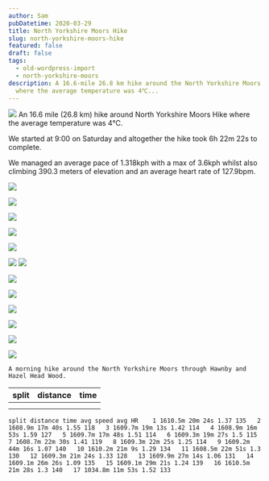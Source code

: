 ```yaml
---
author: Sam
pubDatetime: 2020-03-29
title: North Yorkshire Moors Hike
slug: north-yorkshire-moors-hike
featured: false
draft: false
tags:
  - old-wordpress-import
  - north-yorkshire-moors
description: A 16.6-mile 26.8 km hike around the North Yorkshire Moors Hike
  where the average temperature was 4℃...
---
```

![](https://maps.googleapis.com/maps/api/staticmap?size=600x100&maptype=roadmap&path=enc:mnwjIzvuFDb@HTJNJDFA%5EOh@OFA@FF?n@Qp@G%60@Ch@K%5CAdCPHED?%7CAXhCJjART?TGh@Hz@Bn@J%60Bh@fARTFl@h@b@r@JLJFNBPJvAzAj@XTDxBDhACjBHTCh@YNALDd@Zb@Vf@ZbAZv@HN?p@KvAN%60AIhCm@v@YXWh@o@%60A_BFQZoAz@%7BAh@o@jA%7D@lAaBlA_A%60Bs@h@i@vAgAtAw@h@Uv@g@%60AYpAw@PQ%60@q@jCmDf@y@lBwCb@%7D@j@_Av@qBx@eBZy@l@iCd@qAf@qBfAcFPi@VkAn@mBRg@%5E%7BAJWb@w@%60@uAl@yAfCkFn@wAb@kAPo@b@_CB%7B@IeB@q@FSHILEp@EfDXVDn@T%5ED%60@CdAUb@EdAEn@Dl@ErCVpCHBDTCt@HjA?p@Dz@EdCBt@N%7C@DTAdAOdAB@CP@dAGNDjDn@pBr@h@JzAd@r@Vx@RR@FYX%5CRZJHd@Rt@Vn@VdBVrAZpALnAXbBl@bAPrAr@zCv@~ATrBF%60D%5ClBJzB@zBHj@Er@UlDaCf@UnBoAfD%7DBz@w@lAwBf@e@Za@j@eA%60DyH~A%7DCrAyBl@aBVk@jAuBl@wAdAmBp@wA?CC?LQXm@x@gAx@y@x@cAf@e@rA%7BAr@o@j@m@zAoBzAkCdAiC%7C@cCd@cAf@%7BAh@cAVs@%5CkAh@eDr@%7DC%5Eq@f@mAb@e@%60@q@X_AN%5B~B%7DC%60@g@%5Ci@%60AoAp@cAtA_BdA%7BAd@a@l@q@jB_Bx@e@vAq@%60Ay@RIKGAMGAAKB_@?DEkFIuDD%7DA@yDKmF@%5BJy@@USoCFcBAkABoFMwBFmA@c@KiCCcAFcBCmABMDGMHUDaBCeAHo@IkAc@oAWoBVyAIe@KOA%5BDi@VQ?MCKGEIOcASo@OY%5Be@KWMm@I%5B?IBBScBBGAJ?%5BAAA@CED@@Fp@cIX%7DD%5CsFNyD%5CqFDmAJ_A?iAD_Ad@sGLu@JaAFcCf@gHFwANmGBkET%7DMBgD@k@D%5B?e@FkABcAAcAB_AMmBLuBC%7BA@aBEwEG_Ba@iCAc@DoAT%7BAHW?@?qABi@p@wDNwAP%7BB%5EcDVwAJcC@qAAoAB%5DJYFkAdA_F%5CgABKCAx@cA%5Eq@N%5BCIQKGIGQAOVmAf@%7BEBo@EgAMa@e@i@OYk@%7DAg@gAc@eAMc@C%5BDa@?w@RaEF%5DHKHc@%60@oATmBBgAKqBEuEPeC?QHg@HiA@qAHYBk@Lu@DUJSBKC@GMMKg@We@%5BWGyARS?g@Ds@GO@MJMTa@dBKZEBEECGBID@ACA?BDEH@GBDECCNgBCEA?Ce@H_@AOCYQeBaCOIQCq@?K?@@DESAM@WHi@BQFe@Vi@F%5BRMBsAKECEO?WGLIBa@Ia@?MFg@%5EM?KM?JKj@Sx@Cl@EHMF@NNd@JT@NCVEHKBKVONUxAm@xAWhAKH_@?SDUN%5D%5EGBIAc@%60Be@hAy@fAgApAs@tAMTOLQD%5Dh@WT%5DRm@Ni@Te@Dg@LaALQJQ%5EKHQBi@A%5BBm@XeA%5E%5DPc@%5CQ@WGI?w@b@KJG?OFo@h@%7D@hAWTu@d@g@TWRG@GE_@jAS%7C@IPCFG@YDgAKm@_@%5DIU@g@Lu@FSCa@UuAiAYQq@WeAi@k@Kq@E%5BIIGa@a@m@e@aAq@YM%7D@OiAw@u@QUK%5D%5D%7DAyB%7B@_Am@aAcAgAg@iAQu@OOYTSDc@Gg@DsCIoBJYEo@%5DsBuAB@DCFKIHMHJEOEUKu@i@qD%7BBcA_@iCoA%7BAk@%5DSuB%7B@u@_@_@K_CKoCSm@Oi@Sy@UIE%7B@BoBYqAEsAHc@Aq@Kc@Cw@Hq@Ae@BUHa@b@a@Ze@Rk@JQLi@lBUh@o@v@e@%5E%7B@x@o@ZODy@A%7D@FMA%5BIoBq@w@c@UI%7DAIqA%5Bo@GiAUQ?u@Ja@EOIMMm@eAY_@c@%5DGO?@C?UQC?fBJpB?zBGpA?%7CABLDf@BzBJ%7CCBzADx@?z@JrCF~FF~@J%60AJpCn@~GFzC%5CjDC?XDXTd@DVZnEZ~CJ~CPxC?n@MvBE%60DOZG@AGALDHCh@B%5CJr@LHDH@PCb@RLFHA%5CGH%60@%60ALz@Xz@@VEvACH?E%5CEb@?lBXx@FPI%5Ca@PKj@Q%5EGT@NDD%60@El@Uz@MRi@j@IPc@bCiApCk@hCWb@IFKj@%5Dl@i@hAOn@%5Dv@o@fAYn@GHO@CDGXI%7C@Wn@IFANCA@%5CERc@pAS%5EIVIf@K%7C@c@%60AGDAE@C?XKdBCz@@~@?x@FfCArAV%60BXvAHp@%5EfBAJSf@A%5EGb@F~@CbADFIn@FdAGn@GT?RDRZj@JVTnB@%60@CrANvCEV?RDpAObAJBBD?l@BDDAA%5CL%60@Bj@BJLnDLx@Et@SfB_@%7CAKdAKZS%7C@QtAA%5EBr@Af@G%7CAMpAHbBY~BCt@Bj@DNNXDVOnCIXi@%5CWDa@B%5BFo@Vw@b@c@LiEz@KD%5BVm@BeAj@iAR%5D@%5DAeASoAQaAG%5B?gALk@EQKa@g@GE_@CKE%5BUg@USYKG%5BKIRCW@K@JE@BHDYEK?v@It@IjAW~AA%5CFjBThCD%60GFjAJ%7C@Kj@UfBS~BERSb@GTG~AY%7CAWzBIjBSxBm@bC%7B@bCMj@OdAMbBGd@GvAEb@c@xBo@vBQtBQdAGpAD~@A%5CGh@O%7C@Gr@?l@D~@AhAFjA@%5COhC?vAA%5CEv@Qz@?f@A@DP@b@ET%5D%7C@%5Bh@Kd@kA~DEh@@jAHHHP@RARIPg@v@w@dB%5Dd@c@d@s@jAs@n@IPu@%60AYj@K%60@%5BxBq@dD%5BxBe@pEeAbGk@jCe@lA%5D~AsA%60Fm@jCY~@Yn@QZWXSNWLGA%5DUWCgABm@Ew@HUCe@MQCQDIN%5BjBs@bDc@bCq@nEUrBs@%60D_@~AiA~C%7B@pDs@dCCAEFi@~BiAfDi@bCa@bDa@%60FIrCB%60@DLDD&key=AIzaSyAtRj1Xxwba4ONcJb1nGIi-hBTvfC7U9iI) An 16.6 mile (26.8 km) hike around North Yorkshire Moors Hike where the average temperature was 4℃.

We started at 9:00 on Saturday and altogether the hike took 6h 22m 22s to complete.

We managed an average pace of 1.318kph with a max of 3.6kph whilst also climbing 390.3 meters of elevation and an average heart rate of 127.9bpm.

![](https://dgtzuqphqg23d.cloudfront.net/j9ZVI0F282wPkET7WmBd2ID86gQno0wV1E8A-ImIkLk-768x1024.jpg)

![](https://dgtzuqphqg23d.cloudfront.net/MLb_DqwILhNX0-Ldb9GsE7GH2n1HFLTSU3uXw-xPmDY-768x1024.jpg)

![](https://dgtzuqphqg23d.cloudfront.net/pnZq6uC0K8vMKO2DnwbxWtiTnAo1A-YzFtm1Cz3JC3I-1024x768.jpg)

![](https://dgtzuqphqg23d.cloudfront.net/_VgBJDI3x8aOaiAtQJXVx-tj31dAwiuc2Pt4QohRFsM-1024x768.jpg)

![](https://dgtzuqphqg23d.cloudfront.net/STkUZxxIAixoXds4zvIqTAnbS9cUIN5_Wq48zUCUT_c-768x1024.jpg)

![](https://dgtzuqphqg23d.cloudfront.net/Ulno_rjtqLBP2PpLr2w_qFd7C97xR4B-NrQXWWJBklc-1024x768.jpg) ![](https://dgtzuqphqg23d.cloudfront.net/wKsovLuPl2p1zbu7tEVVv5fnZPvtf0ElY1RFohOOLvA-1024x768.jpg)

![](https://dgtzuqphqg23d.cloudfront.net/rBaQEKvwpRFpir7iTPQxuznZlW6Iow4K8vIH-fWx4m4-1024x768.jpg)

![](https://dgtzuqphqg23d.cloudfront.net/UGsqTTIrE5NzBr1Bus-CGCn9F8pR822kmbRvC_SyH5I-768x1024.jpg)

![](https://dgtzuqphqg23d.cloudfront.net/0nNQO5bGBR49QtAx9xW8yt2xmi9uW3dnqIvGYjk9MTQ-1024x768.jpg)

![](https://dgtzuqphqg23d.cloudfront.net/64PRCEzvzJj-KxAR3rEPE0r6uXaA3lqDUYLQqXJF5n8-1024x768.jpg)

![](https://dgtzuqphqg23d.cloudfront.net/IAJ9VsCxX_j17blWM8YjRIEc4l4jyjhOF4pPOcj3WVc-768x1024.jpg)

![](https://dgtzuqphqg23d.cloudfront.net/6azPzkW9MJlTb20xnZjEGj2xoRwioeFZzmssSETCv_4-1024x768.jpg)

`A morning hike around the North Yorkshire Moors through Hawnby and Hazel Head Wood.`

| split | distance | time |
| --- | --- | --- |
|     |     |     |
|     |     |     |

```
split distance time avg speed avg HR    1 1610.5m 20m 24s 1.37 135   2 1608.9m 17m 40s 1.55 118   3 1609.7m 19m 13s 1.42 114   4 1608.9m 16m 53s 1.59 127   5 1609.7m 17m 48s 1.51 114   6 1609.3m 19m 27s 1.5 115   7 1608.7m 22m 30s 1.41 119   8 1609.3m 22m 25s 1.25 114   9 1609.2m 44m 16s 1.07 140   10 1610.2m 21m 9s 1.29 134   11 1608.5m 22m 51s 1.3 130   12 1609.3m 21m 24s 1.33 128   13 1609.9m 27m 14s 1.06 131   14 1609.1m 26m 26s 1.09 135   15 1609.1m 29m 21s 1.24 139   16 1610.5m 21m 28s 1.3 140   17 1034.8m 11m 53s 1.52 133    
```